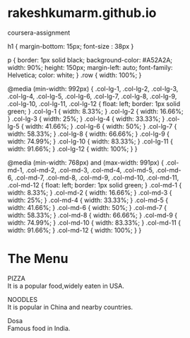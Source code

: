 # rakeshkumarm.github.io
coursera-assignment
<!DOCTYPE html>
<html>
<head>
<meta charset="utf-8">
  h1 {
  margin-bottom: 15px;
  font-size : 38px
}

p {
  border: 1px solid black;
  background-color: #A52A2A;
  width: 90%;
  height: 150px;
  margin-left: auto;
  font-family: Helvetica;
  color: white;
}
.row {
  width: 100%;
}

@media (min-width: 992px) {
  .col-lg-1, .col-lg-2, .col-lg-3, .col-lg-4, .col-lg-5, .col-lg-6, .col-lg-7, .col-lg-8, .col-lg-9, .col-lg-10, .col-lg-11, .col-lg-12 {
    float: left;
    border: 1px solid green;
  }
  .col-lg-1 {
    width: 8.33%;
  }
  .col-lg-2 {
    width: 16.66%;
  }
  .col-lg-3 {
    width: 25%;
  }
  .col-lg-4 {
    width: 33.33%;
  }
  .col-lg-5 {
    width: 41.66%;
  }
  .col-lg-6 {
    width: 50%;
  }
  .col-lg-7 {
    width: 58.33%;
  }
  .col-lg-8 {
    width: 66.66%;
  }
  .col-lg-9 {
    width: 74.99%;
  }
  .col-lg-10 {
    width: 83.33%;
  }
  .col-lg-11 {
    width: 91.66%;
  }
  .col-lg-12 {
    width: 100%;
  }
}

@media (min-width: 768px) and (max-width: 991px) {
  .col-md-1, .col-md-2, .col-md-3, .col-md-4, .col-md-5, .col-md-6, .col-md-7, .col-md-8, .col-md-9, .col-md-10, .col-md-11, .col-md-12 {
    float: left;
    border: 1px solid green;
  }
  .col-md-1 {
    width: 8.33%;
  }
  .col-md-2 {
    width: 16.66%;
  }
  .col-md-3 {
    width: 25%;
  }
  .col-md-4 {
    width: 33.33%;
  }
  .col-md-5 {
    width: 41.66%;
  }
  .col-md-6 {
    width: 50%;
  }
  .col-md-7 {
    width: 58.33%;
  }
  .col-md-8 {
    width: 66.66%;
  }
  .col-md-9 {
    width: 74.99%;
  }
  .col-md-10 {
    width: 83.33%;
  }
  .col-md-11 {
    width: 91.66%;
  }
  .col-md-12 {
    width: 100%;
  }
}
<meta name="viewport" content="width=device-width, initial-scale=1">
<title>Coursera Assignment</title>
<style>
* {
  box-sizing: border-box;
}
</style>
</head>
<body>
<h1>The Menu</h1>

<div class="row">
  <div class="col-lg-3 col-md-6"><p> <centre> PIZZA</centre><br>It is a popular food,widely eaten in USA.</p></div>
  <div class="col-lg-3 col-md-6"><p> <centre>NOODLES </centre><br> It is popular in China and nearby countries.</p></div>
  <div class="col-lg-3 col-md-6"><p> <centre> Dosa</centre><br> Famous food in India. </p></div>
</div>
</body>
</html>
